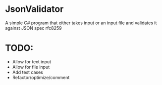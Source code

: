 # JsonValidator
 A simple C# program that either takes input or an input file and validates it against JSON spec rfc8259

# TODO:
 - Allow for text input
 - Allow for file input
 - Add test cases
 - Refactor/optimize/comment
